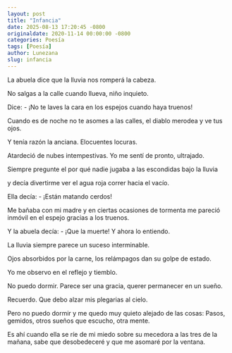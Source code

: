 ```yaml
---
layout: post
title: "Infancia"
date: 2025-08-13 17:20:45 -0800
originaldate: 2020-11-14 00:00:00 -0800
categories: Poesía
tags: [Poesía]
author: Lunezana
slug: infancia
---
```


La abuela dice que la lluvia nos romperá la cabeza.

No salgas a la calle cuando llueva, niño inquieto.

Dice: - ¡No te laves la cara en los espejos cuando haya truenos! 

Cuando es de noche no te asomes a las calles, el diablo merodea y ve tus ojos. 

Y tenía razón la anciana. Elocuentes locuras.

Atardeció de nubes intempestivas. Yo me sentí de pronto, ultrajado. 

Siempre pregunte el por qué nadie jugaba a las escondidas bajo la lluvia

y decía divertirme ver el agua roja correr hacia el vacío.

Ella decía: - ¡Están matando cerdos! 

Me bañaba con mi madre y en ciertas ocasiones de tormenta me pareció inmóvil en el espejo gracias a los truenos. 

Y la abuela decía: - ¡Que la muerte! Y ahora lo entiendo.

La lluvia siempre parece un suceso interminable. 

Ojos absorbidos por la carne, los relámpagos dan su golpe de estado.

Yo me observo en el reflejo y tiemblo. 

No puedo dormir. Parece ser una gracia, querer permanecer en un sueño. 

Recuerdo. Que debo alzar mis plegarias al cielo. 

Pero no puedo dormir y me quedo muy quieto alejado de las cosas: Pasos, gemidos, otros sueños que escucho, otra mente.

Es ahí cuando ella se ríe de mi miedo sobre su mecedora a las tres de la mañana, sabe que desobedeceré y que me asomaré por la ventana.